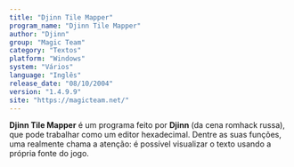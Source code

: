 ```yaml
---
title: "Djinn Tile Mapper"
program_name: "Djinn Tile Mapper"
author: "Djinn"
group: "Magic Team"
category: "Textos"
platform: "Windows"
system: "Vários"
language: "Inglês"
release_date: "08/10/2004"
version: "1.4.9.9"
site: "https://magicteam.net/"
---
```

<b>Djinn Tile Mapper</b> é um programa feito por <b>Djinn</b> (da cena romhack russa), que pode trabalhar como um editor hexadecimal. Dentre as suas funções, uma realmente chama a atenção: é possível visualizar o texto usando a própria fonte do jogo.
